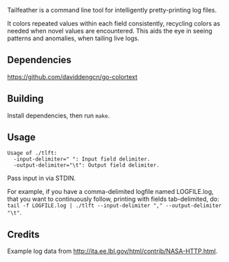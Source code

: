 Tailfeather is a command line tool for intelligently pretty-printing log files.

It colors repeated values within each field consistently, recycling colors as needed when novel values are encountered. This aids the eye in seeing patterns and anomalies, when tailing live logs.

## Dependencies

  https://github.com/daviddengcn/go-colortext

## Building

Install dependencies, then run `make`.

## Usage

    Usage of ./tlft:
      -input-delimiter=" ": Input field delimiter.
      -output-delimiter="\t": Output field delimiter.

Pass input in via STDIN.

For example, if you have a comma-delimited logfile named LOGFILE.log, that you want to continuously follow, printing with fields tab-delimited, do: `tail -f LOGFILE.log | ./tlft --input-delimiter "," --output-delimiter "\t"`.

## Credits

Example log data from http://ita.ee.lbl.gov/html/contrib/NASA-HTTP.html.
